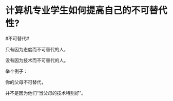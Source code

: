 # 计算机专业学生如何提高自己的不可替代性?

\#不可替代#

只有因为态度而不可替代的人，

没有因为技术而不可替代的人。

举个例子：

你的父母不可替代，

并不是因为他们“当父母的技术特别好”。

